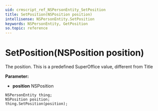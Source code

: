```yaml
---
uid: crmscript_ref_NSPersonEntity_SetPosition
title: SetPosition(NSPosition position)
intellisense: NSPersonEntity.SetPosition
keywords: NSPersonEntity, GetPosition
so.topic: reference
---
```


# SetPosition(NSPosition position)

The position. This is a predefined SuperOffice value, different from Title

**Parameter:** 
 - **position** NSPosition

```crmscript
NSPersonEntity thing;
NSPosition position;
thing.SetPosition(position);
```

